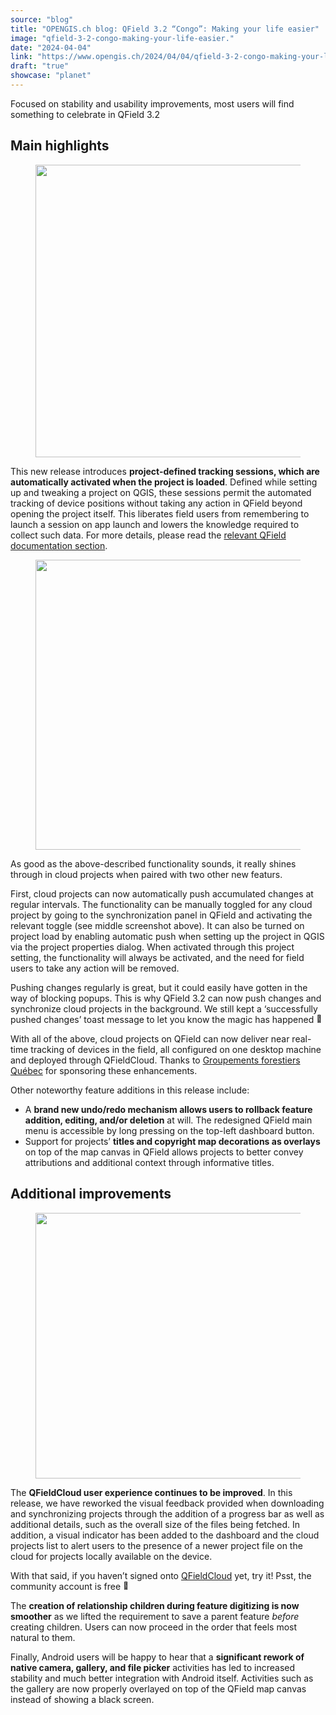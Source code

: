 ```yaml
---
source: "blog"
title: "OPENGIS.ch blog: QField 3.2 “Congo”: Making your life easier"
image: "qfield-3-2-congo-making-your-life-easier."
date: "2024-04-04"
link: "https://www.opengis.ch/2024/04/04/qfield-3-2-congo-making-your-life-easier/"
draft: "true"
showcase: "planet"
---
```


<p>Focused on stability and usability improvements, most users will find something to celebrate in QField 3.2</p>



<h2 class="wp-block-heading"><strong>Main highlights</strong></h2>



<figure class="wp-block-image size-full"><img alt="" class="wp-image-14228" height="468" src="https://i0.wp.com/www.opengis.ch/wp-content/uploads/2024/03/qfield32.png?resize=750%2C468&#038;ssl=1" width="750" /></figure>



<p>This new release introduces <strong>project-defined tracking sessions, which are automatically activated when the project is loaded</strong>. Defined while setting up and tweaking a project on QGIS, these sessions permit the automated tracking of device positions without taking any action in QField beyond opening the project itself. This liberates field users from remembering to launch a session on app launch and lowers the knowledge required to collect such data. For more details, please read the <a href="https://docs.qfield.org/how-to/tracking/#configure-a-project-tracking-session">relevant QField documentation section</a>.</p>



<figure class="wp-block-image size-full"><img alt="" class="wp-image-14229" height="464" src="https://i0.wp.com/www.opengis.ch/wp-content/uploads/2024/03/session.png?resize=750%2C464&#038;ssl=1" width="750" /></figure>



<p>As good as the above-described functionality sounds, it really shines through in cloud projects when paired with two other new featurs.</p>



<p>First, cloud projects can now automatically push accumulated changes at regular intervals. The functionality can be manually toggled for any cloud project by going to the synchronization panel in QField and activating the relevant toggle (see middle screenshot above). It can also be turned on project load by enabling automatic push when setting up the project in QGIS via the project properties dialog. When activated through this project setting, the functionality will always be activated, and the need for field users to take any action will be removed.</p>



<p>Pushing changes regularly is great, but it could easily have gotten in the way of blocking popups. This is why QField 3.2 can now push changes and synchronize cloud projects in the background. We still kept a ‘successfully pushed changes’ toast message to let you know the magic has happened <img alt="🚀" class="wp-smiley" src="https://s.w.org/images/core/emoji/15.0.3/72x72/1f680.png" style="height: 1em;" /></p>



<p>With all of the above, cloud projects on QField can now deliver near real-time tracking of devices in the field, all configured on one desktop machine and deployed through QFieldCloud. Thanks to <a href="https://groupementsforestiers.quebec/">Groupements forestiers Québec</a> for sponsoring these enhancements.</p>



<p>Other noteworthy feature additions in this release include:</p>



<ul>
<li>A <strong>brand new undo/redo mechanism allows users to rollback feature addition, editing, and/or deletion</strong> at will. The redesigned QField main menu is accessible by long pressing on the top-left dashboard button.</li>



<li>Support for projects&#8217; <strong>titles and copyright map decorations as overlays</strong> on top of the map canvas in QField allows projects to better convey attributions and additional context through informative titles.</li>
</ul>



<h2 class="wp-block-heading"><strong>Additional improvements</strong></h2>



<figure class="wp-block-image size-full"><img alt="" class="wp-image-14230" height="425" src="https://i0.wp.com/www.opengis.ch/wp-content/uploads/2024/03/cloud.png?resize=750%2C425&#038;ssl=1" width="750" /></figure>



<p>The <strong>QFieldCloud user experience continues to be improved</strong>. In this release, we have reworked the visual feedback provided when downloading and synchronizing projects through the addition of a progress bar as well as additional details, such as the overall size of the files being fetched. In addition, a visual indicator has been added to the dashboard and the cloud projects list to alert users to the presence of a newer project file on the cloud for projects locally available on the device.</p>



<p>With that said, if you haven&#8217;t signed onto <a href="https://app.qfield.cloud/">QFieldCloud</a> yet, try it! Psst, the community account is free <img alt="🤫" class="wp-smiley" src="https://s.w.org/images/core/emoji/15.0.3/72x72/1f92b.png" style="height: 1em;" /></p>



<p>The <strong>creation of relationship children during feature digitizing is now smoother</strong> as we lifted the requirement to save a parent feature <em>before</em> creating children. Users can now proceed in the order that feels most natural to them.</p>



<p>Finally, Android users will be happy to hear that a <strong>significant rework of native camera, gallery, and file picker</strong> activities has led to increased stability and much better integration with Android itself. Activities such as the gallery are now properly overlayed on top of the QField map canvas instead of showing a black screen.</p>
